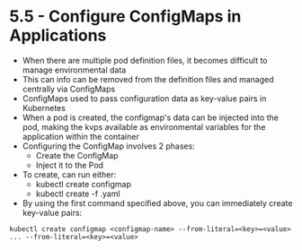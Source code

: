 # 5.5 - Configure ConfigMaps in Applications

- When there are multiple pod definition files, it becomes difficult to manage
environmental data
- This can info can be removed from the definition files and managed centrally via
ConfigMaps
- ConfigMaps used to pass configuration data as key-value pairs in Kubernetes
- When a pod is created, the configmap's data can be injected into the pod, making
the kvps available as environmental variables for the application within the
container
- Configuring the ConfigMap involves 2 phases:
  - Create the ConfigMap
  - Inject it to the Pod
- To create, can run either:
  - kubectl create configmap <configmap name>
  - kubectl create -f <configmap-definition>.yaml
- By using the first command specified above, you can immediately create key-value
pairs:

```shell
kubectl create configmap <configmap-name> --from-literal=<key>=<value> ... --from-literal=<key>=<value>
```

